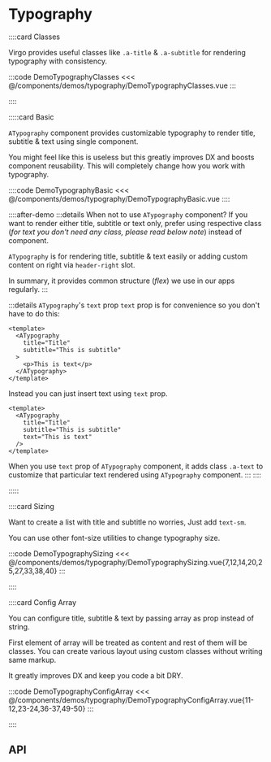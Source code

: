<script lang="ts" setup>
import api from '@virgo-ui/vue/component-meta/ATypography.json';
</script>

# Typography

<!-- 👉 Classes -->
::::card Classes

Virgo provides useful classes like `.a-title` & `.a-subtitle` for rendering typography with consistency.

:::code DemoTypographyClasses
<<< @/components/demos/typography/DemoTypographyClasses.vue
:::

::::

<!-- 👉 Basic -->
:::::card Basic

`ATypography` component provides customizable typography to render title, subtitle & text using single component.

You might feel like this is useless but this greatly improves DX and boosts component reusability. This will completely change how you work with typography.

::::code DemoTypographyBasic
<<< @/components/demos/typography/DemoTypographyBasic.vue
::::

::::after-demo
:::details When not to use `ATypography` component?
If you want to render either title, subtitle or text only, prefer using respective class (_for text you don't need any class, please read below note_) instead of component.

`ATypography` is for rendering title, subtitle & text easily or adding custom content on right via `header-right` slot.

In summary, it provides common structure (_flex_) we use in our apps regularly.
:::

:::details `ATypography`'s `text` prop
`text` prop is for convenience so you don't have to do this:

```vue
<template>
  <ATypography
    title="Title"
    subtitle="This is subtitle"
  >
    <p>This is text</p>
  </ATypography>
</template>
```

Instead you can just insert text using `text` prop.

```vue
<template>
  <ATypography
    title="Title"
    subtitle="This is subtitle"
    text="This is text"
  />
</template>

```

When you use `text` prop of `ATypography` component, it adds class `.a-text` to customize that particular text rendered using `ATypography` component.
:::
::::

:::::

<!-- 👉 Sizing -->
::::card Sizing

Want to create a list with title and subtitle no worries, Just add `text-sm`.

You can use other font-size utilities to change typography size.

:::code DemoTypographySizing
<<< @/components/demos/typography/DemoTypographySizing.vue{7,12,14,20,25,27,33,38,40}
:::

::::

<!-- 👉 Config Array -->
::::card Config Array

You can configure title, subtitle & text by passing array as prop instead of string.

First element of array will be treated as content and rest of them will be classes. You can create various layout using custom classes without writing same markup.

It greatly improves DX and keep you code a bit DRY.

:::code DemoTypographyConfigArray
<<< @/components/demos/typography/DemoTypographyConfigArray.vue{11-12,23-24,36-37,49-50}
:::

::::

<!-- 👉 API -->
## API

<Api title="Typography" :api="api"></Api>
